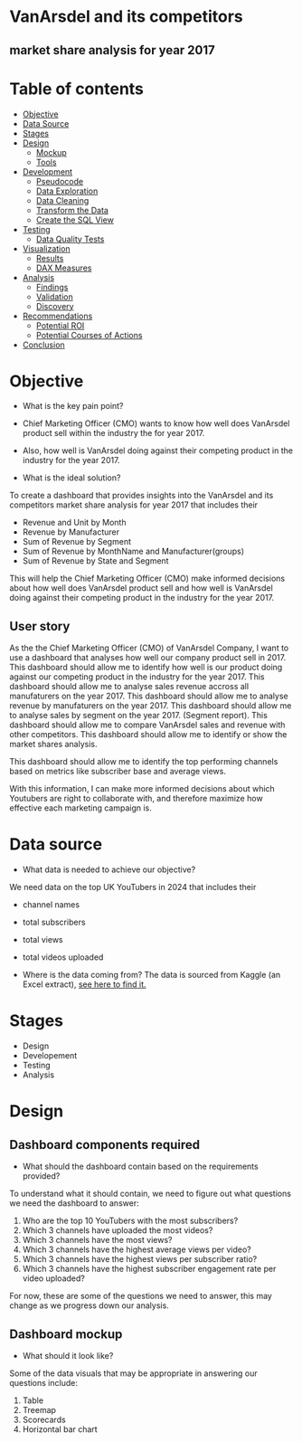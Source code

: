 # VanArsdel and its competitors
## market share analysis for year 2017






# Table of contents 

- [Objective](#objective)
- [Data Source](#data-source)
- [Stages](#stages)
- [Design](#design)
  - [Mockup](#mockup)
  - [Tools](#tools)
- [Development](#development)
  - [Pseudocode](#pseudocode)
  - [Data Exploration](#data-exploration)
  - [Data Cleaning](#data-cleaning)
  - [Transform the Data](#transform-the-data)
  - [Create the SQL View](#create-the-sql-view)
- [Testing](#testing)
  - [Data Quality Tests](#data-quality-tests)
- [Visualization](#visualization)
  - [Results](#results)
  - [DAX Measures](#dax-measures)
- [Analysis](#analysis)
  - [Findings](#findings)
  - [Validation](#validation)
  - [Discovery](#discovery)
- [Recommendations](#recommendations)
  - [Potential ROI](#potential-roi)
  - [Potential Courses of Actions](#potential-courses-of-actions)
- [Conclusion](#conclusion)




# Objective 

- What is the key pain point?
  
- Chief Marketing Officer (CMO) wants to know how well does VanArsdel product sell within the industry the for year 2017.
- Also, how well is VanArsdel doing against their competing product in the industry for the year 2017.


- What is the ideal solution? 

To create a dashboard that provides insights into the VanArsdel and its competitors market share analysis for year 2017 that includes their 
- Revenue and Unit by Month
- Revenue by Manufacturer
- Sum of Revenue by Segment
- Sum of Revenue by MonthName and Manufacturer(groups)
- Sum of Revenue by State and Segment

This will help the Chief Marketing Officer (CMO) make informed decisions about how well does VanArsdel product sell and how well is VanArsdel doing against their competing product in the industry for the year 2017.

## User story 

As the the Chief Marketing Officer (CMO) of VanArsdel Company, I want to use a dashboard that analyses how well our company product sell in 2017. 
This dashboard should allow me to identify how well is our product doing against our competing product in the industry for the year 2017.
This dashboard should allow me to analyse sales revenue accross all manufaturers on the year 2017.
This dashboard should allow me to analyse revenue by manufaturers on the year 2017.
This dashboard should allow me to analyse sales by segment on the year 2017. (Segment report).
This dashboard should allow me to compare VanArsdel sales and revenue with other competitors.
This dashboard should allow me to identify or show the market shares analysis.



This dashboard should allow me to identify the top performing channels based on metrics like subscriber base and average views. 

With this information, I can make more informed decisions about which Youtubers are right to collaborate with, and therefore maximize how effective each marketing campaign is.


# Data source 

- What data is needed to achieve our objective?

We need data on the top UK YouTubers in 2024 that includes their 
- channel names
- total subscribers
- total views
- total videos uploaded



- Where is the data coming from? 
The data is sourced from Kaggle (an Excel extract), [see here to find it.](https://www.kaggle.com/datasets/bhavyadhingra00020/top-100-social-media-influencers-2024-countrywise?resource=download)


# Stages

- Design
- Developement
- Testing
- Analysis 
 


# Design 

## Dashboard components required 
- What should the dashboard contain based on the requirements provided?

To understand what it should contain, we need to figure out what questions we need the dashboard to answer:

1. Who are the top 10 YouTubers with the most subscribers?
2. Which 3 channels have uploaded the most videos?
3. Which 3 channels have the most views?
4. Which 3 channels have the highest average views per video?
5. Which 3 channels have the highest views per subscriber ratio?
6. Which 3 channels have the highest subscriber engagement rate per video uploaded?

For now, these are some of the questions we need to answer, this may change as we progress down our analysis. 


## Dashboard mockup

- What should it look like? 

Some of the data visuals that may be appropriate in answering our questions include:

1. Table
2. Treemap
3. Scorecards
4. Horizontal bar chart 


